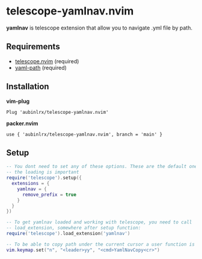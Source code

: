# telescope-yamlnav.nvim

**yamlnav** is telescope extension that allow you to navigate .yml file by path.

## Requirements

- [telescope.nvim](https://github.com/nvim-telescope/telescope.nvim) (required)
- [yaml-path](https://github.com/aubinlrx/yaml-path) (required)

## Installation

**vim-plug**

```
Plug 'aubinlrx/telescope-yamlnav.nvim'
```

**packer.nvim**

```
use { 'aubinlrx/telescope-yamlnav.nvim', branch = 'main' }
```

## Setup

```lua
-- You dont need to set any of these options. These are the default ones. Only
-- the loading is important
require('telescope').setup({
  extensions = {
    yamlnav = {
      remove_prefix = true
    }
  }
})

-- To get yamlnav loaded and working with telescope, you need to call
-- load_extension, somewhere after setup function:
require('telescope').load_extension('yamlnav')

-- To be able to copy path under the current cursor a user function is available
vim.keymap.set("n", "<leader>yy", "<cmd>YamlNavCopy<cr>")
```
